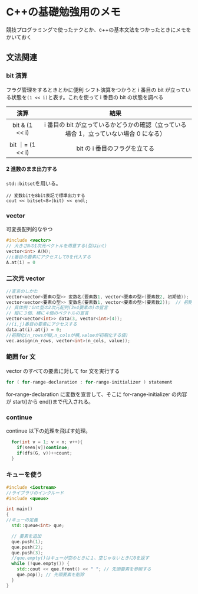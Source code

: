 # C++の基礎勉強用のメモ

競技プログラミングで使ったテクとか、c++の基本文法をつかったときにメモをかいておく

## 文法関連

### bit 演算

フラグ管理をするときとかに便利
シフト演算をつかうと i 番目の bit が立っている状態を`(1 << i)`と表す。これを使って i 番目の bit の状態を調べる

|       演算       |                                          結果                                          |
| :--------------: | :------------------------------------------------------------------------------------: |
|  bit & (1 << i)  | i 番目の bit が立っているかどうかの確認（立っている場合 1，立っていない場合 0 になる） |
| bit ｜= (1 << i) |                             bit の i 番目のフラグを立てる                              |

#### 2 進数のまま出力する

`std::bitset`を用いる。

```
// 変数bitを8bit表記で標準出力する
cout << bitset<8>(bit) << endl;
```

### vector

可変長配列的なやつ

```test.cpp
#include <vector>
// 大きさNの1次元ベクトルを用意する(型はint)
vector<int> A(N);
//i番目の要素にアクセスして0を代入する
A.at(i) = 0
```

### 二次元 vector

```vector.cpp
//宣言のしかた
vector<vector<要素の型>> 変数名(要素数1, vector<要素の型>(要素数2, 初期値));
vector<vector<要素の型>> 変数名(要素数1, vector<要素の型>(要素数2));  // 初期値を省略
// 具体例：int型の2次元配列(3×4要素の)の宣言
// 縦に３個、横に４個のベクトルの宣言
vector<vector<int>> data(3, vector<int>(4));
//(i,j)番目の要素にアクセスする
data.at(i).at(j) = 0;
//初期化(n_rowsが縦,n_colsが横,valueが初期化する値)
vec.assign(n_rows, vector<int>(n_cols, value));
```

### 範囲 for 文

vector のすべての要素に対して for 文を実行する

```for.cpp
for ( for-range-declaration : for-range-initializer ) statement
```

for-range-declaration に変数を宣言して、そこに for-range-initializer の内容が start()から end()まで代入される。

### continue

continue 以下の処理を飛ばす処理。

```continue.cpp
  for(int v = 1; v < n; v++){
    if(seen[v])continue;
    if(dfs(G, v))++count;
  }
```

### キューを使う

```que.cpp
#include <iostream>
//ライブラリのインクルード
#include <queue>

int main()
{
//キューの定義
  std::queue<int> que;

  // 要素を追加
  que.push(1);
  que.push(2);
  que.push(3);
  //que.empty()はキューが空のときに１、空じゃないときに0を返す
  while (!que.empty()) {
    std::cout << que.front() << " "; // 先頭要素を参照する
    que.pop(); // 先頭要素を削除
  }
}
```
